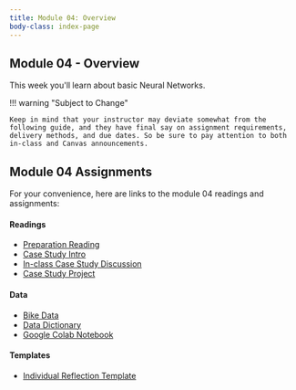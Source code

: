 ```yaml
---
title: Module 04: Overview
body-class: index-page
---
```


## Module 04 - Overview

This week you'll learn about basic Neural Networks.

!!! warning "Subject to Change"
	
	Keep in mind that your instructor may deviate somewhat from the following guide, and they have final say on assignment requirements, delivery methods, and due dates. So be sure to pay attention to both in-class and Canvas announcements.

## Module 04 Assignments

For your convenience, here are links to the module 04 readings and assignments:

#### Readings

* [Preparation Reading](./reading.html)
* [Case Study Intro](./intro.html)
* [In-class Case Study Discussion](./discussion.html)
* [Case Study Project](./project.html)

#### Data
* [Bike Data](https://raw.githubusercontent.com/lfalin/cse450-course/master/data/bikes.csv)
* [Data Dictionary](./bikes-dictionary.txt)
* [Google Colab Notebook](https://colab.research.google.com/github/lfalin/cse450-course/blob/master/notebooks/starter_bikes.ipynb)

#### Templates

* [Individual Reflection Template]({{URLROOT}}/course/reflection.docx)